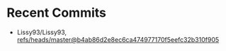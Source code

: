 # Recent Commits

<!-- START gadpp -->
- Lissy93/Lissy93, [refs/heads/master@b4ab86d2e8ec6ca474977170f5eefc32b310f905](https://github.com/Lissy93/Lissy93/commit/b4ab86d2e8ec6ca474977170f5eefc32b310f905)
